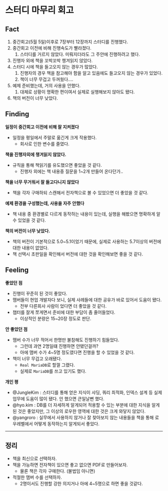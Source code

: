 # 스터디 마무리 회고

## Fact
1. 중간회고(5월 5일)이후로 7장부터 12장까지 스터디를 진행했다.
2. 중간회고 이전에 비해 진행속도가 빨라졌다.
	1. 스터디를 거르지 않았다. 미뤄지더라도 그 주안에 진행하려고 했다.
3. 진행자 외에 책을 꼬박꼬박 챙겨읽지 않았다.
4. 스터디 시에 책을 들고오지 않는 경우가 많았다.
	1. 진행자의 경우 책을 참고해야 함을 알고 있음에도 들고오지 않는 경우가 있었다.
	2. 책이 너무 무겁고 두꺼웠다....
5. 예제 준비했는데, 거의 사용을 안했다.
	1. 대체로 상황이 명확한 편이여서 실제로 실행해보지 않아도 됐다. 
6. 책의 버전이 너무 낮았다.

## Finding
**일정이 중간회고 이전에 비해 잘 지켜졌다**
- 일정을 평일에서 주말로 옮긴게 크게 작용했다.
	- 회사로 인한 변수를 줄였다.

**책을 진행자외에 챙겨읽지 않았다.**
- 규칙을 통해 책읽기를 유도했으면 좋았을 것 같다.
	- 진행자 외에는 책 내용중 질문을 1~2개 만들어 온다던가..

**책을 너무 무거워서 잘 들고다니지 않았다**
- 책을 각자 구매하되 스캔해서 전자책으로 볼 수 있었으면 더 좋았을 것 같다.

**예제 환경을 구성했는데, 사용을 자주 안했다**
- 책 내용 중 환경별로 다르게 동작하는 내용이 있는데, 실행을 해봤으면 명확하게 알 수 있었을 것 같다.

**책의 버전이 너무 낮았다.**
- 책의 버전이 기본적으로 5.0~5.1이었기 때문에, 실제로 사용하는 5.7이상의 버전에 대한 내용이 없었다.
- 책 선택시 초판일을 확인해서 버전에 대한 것을 확인해보면 좋을 것 같다.

## Feeling
**좋았던 점**
- 진행이 꾸준히 된 것이 좋았다.
- 맴버들이 현업 개발자다 보니, 실제 사례들에 대한 공유가 바로 있어서 도움이 됐다.
	- 전부 다른회사 사람이 었다면 더 좋았을 것 같다.
- 챕터를 잘게 쪼게면서 준비에 대한 부담이 좀 줄어들었다.
	- 이상적인 분량은 15~20장 정도로 판단.

**안 좋았던 점**
- 맴버 수가 너무 적어서 한명만 불참해도 진행하기 힘들었다.
	- 그런데 과연 2명일떄 진행하면 안됐던걸까?
	- 아에 맴버 수가 4~5명 정도였다면 진행을 할 수 있었을 것 같다.
- 책이 너무 무겁고 오래됐다.
	- `Real MariaDB`로 할껄 그랬다. 
	- 실제로 `MariaDB`를 쓰고 있기도 했다.

**개인 평**
- @JungleKim : 스터디를 통해 얻은 지식이 샤딩, 쿼리 최적화, 인덱스 설계 등 실제 업무에 도움이 많이 됐다. 안 했으면 큰일날뻔 했다.
- @hyo.kim :  DB를 더 자세하게 알게되어 적용할 수 있는 부분에 대한 지식을 알게된 것은 좋았지만, 그 이상의 로우한 영역에 대한 것은 크게 와닿지 않았다.
- @yangroro : 실무에서 사용하지 않거나 잘 찾아보지 않는 내용들을 책을 통해 로우레벨에서 어떻게 동작하는지 알게되서 좋았다.

---
## 정리
- 책을 최신으로 선택하자.
- 책을 가능하면 전자책이 있으면 좋고 없으면 PDF로 만들어보자.
	- 물론 책은 각자 구매한다. (불법임 아니면)
- 적절한 맴버 수를 선택하자.
	- 2명이서도 진행할 강한 의지거나 아에 4~5명으로 하면 좋을 것같다.

